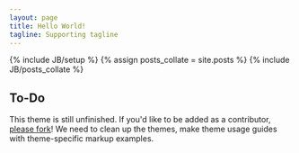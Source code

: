 ```yaml
---
layout: page
title: Hello World!
tagline: Supporting tagline
---
```

{% include JB/setup %}
{% assign posts_collate = site.posts %}
{% include JB/posts_collate %}

## To-Do

This theme is still unfinished. If you'd like to be added as a contributor, [please fork](http://github.com/plusjade/jekyll-bootstrap)!
We need to clean up the themes, make theme usage guides with theme-specific markup examples.


